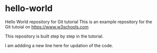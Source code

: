 # hello-world
Hello World repository for Git tutorial
This is an example repository for the Git tutoial on https://www.w3schools.com

This repository is built step by step in the tutorial.

I am addding a new line here for updation of the code.

